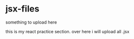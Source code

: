 # jsx-files

something to upload here

this is my react practice section. over here i will upload all
.jsx
